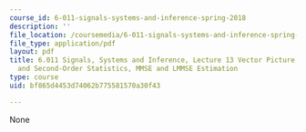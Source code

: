 ```yaml
---
course_id: 6-011-signals-systems-and-inference-spring-2018
description: ''
file_location: /coursemedia/6-011-signals-systems-and-inference-spring-2018/bf865d4453d74062b775581570a30f43_MIT6_011S18lec13.pdf
file_type: application/pdf
layout: pdf
title: 6.011 Signals, Systems and Inference, Lecture 13 Vector Picture for First-
  and Second-Order Statistics, MMSE and LMMSE Estimation
type: course
uid: bf865d4453d74062b775581570a30f43

---
```

None